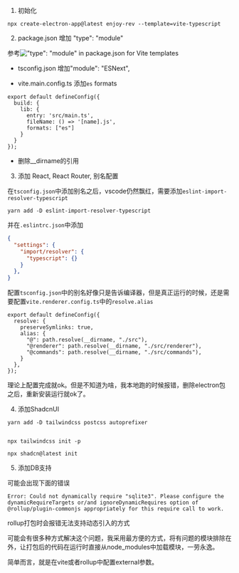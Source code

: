 1. 初始化

```shell
npx create-electron-app@latest enjoy-rev --template=vite-typescript
```

2. package.json 增加 "type": "module"

参考!["type": "module" in package.json for Vite templates](https://github.com/electron/forge/issues/3502)


* tsconfig.json 增加"module": "ESNext",

* vite.main.config.ts 添加`es` formats

```tsx
export default defineConfig({
  build: {
    lib: {
      entry: 'src/main.ts',
      fileName: () => '[name].js',
      formats: ["es"]
    }
  }
});
```

* 删除__dirname的引用

3. 添加 React, React Router, 别名配置

在`tsconfig.json`中添加别名之后，vscode仍然飘红，需要添加`eslint-import-resolver-typescript`

```shell
yarn add -D eslint-import-resolver-typescript
```

并在`.eslintrc.json`中添加

```json
{
  "settings": {
    "import/resolver": {
      "typescript": {}
    }
  },
}
```

配置`tsconfig.json`中的别名好像只是告诉编译器，但是真正运行的时候，还是需要配置`vite.renderer.config.ts`中的`resolve.alias`

```tsx
export default defineConfig({
  resolve: {
    preserveSymlinks: true,
    alias: {
      "@": path.resolve(__dirname, "./src"),
      "@renderer": path.resolve(__dirname, "./src/renderer"),
      "@commands": path.resolve(__dirname, "./src/commands"),
    }
  },
});
```

理论上配置完成就ok。但是不知道为啥，我本地跑的时候报错，删除electron包之后，重新安装运行就ok了。

4. 添加ShadcnUI

```shell
yarn add -D tailwindcss postcss autoprefixer


npx tailwindcss init -p
```

```shell
npx shadcn@latest init
```


5. 添加DB支持

可能会出现下面的错误

```
Error: Could not dynamically require "sqlite3". Please configure the dynamicRequireTargets or/and ignoreDynamicRequires option of @rollup/plugin-commonjs appropriately for this require call to work.
```

rollup打包时会报错无法支持动态引入的方式

可能会有很多种方式解决这个问题，我采用最方便的方式，将有问题的模块排除在外，让打包后的代码在运行时直接从node_modules中加载模块，一劳永逸。

简单而言，就是在vite或者rollup中配置external参数。